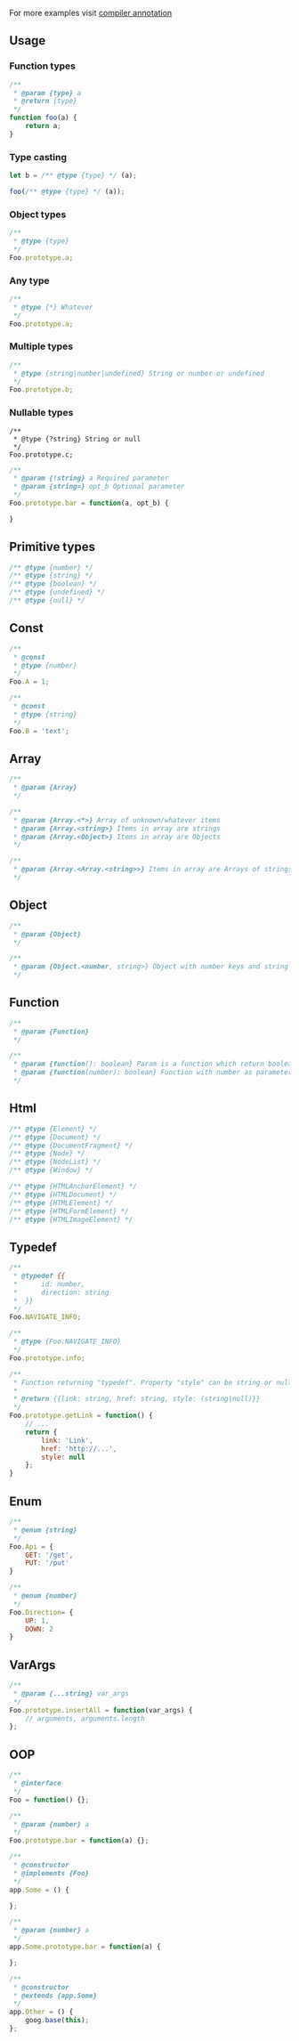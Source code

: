 For more examples visit [compiler annotation](https://developers.google.com/closure/compiler/docs/js-for-compiler)

## Usage

### Function types
```js
/**
 * @param {type} a
 * @return {type}
 */
function foo(a) {
	return a;
}
```

### Type casting
```js
let b = /** @type {type} */ (a);
```

```js
foo(/** @type {type} */ (a));
```

### Object types

```js
/**
 * @type {type}
 */
Foo.prototype.a;
```
### Any type

```js
/**
 * @type {*} Whatever
 */
Foo.prototype.a;
```

### Multiple types
```js
/**
 * @type {string|number|undefined} String or number or undefined
 */
Foo.prototype.b;
```

### Nullable types
```
/**
 * @type {?string} String or null
 */
Foo.prototype.c;
```

```js
/**
 * @param {!string} a Required parameter
 * @param {string=} opt_b Optional parameter
 */
Foo.prototype.bar = function(a, opt_b) {

}
```

## Primitive types
```js
/** @type {number} */
/** @type {string} */
/** @type {boolean} */
/** @type {undefined} */
/** @type {null} */
```

## Const
```js
/**
 * @const
 * @type {number}
 */
Foo.A = 1;

/**
 * @const
 * @type {string}
 */
Foo.B = 'text';
```

## Array
```js
/**
 * @param {Array}
 */

/**
 * @param {Array.<*>} Array of unknown/whatever items
 * @param {Array.<string>} Items in array are strings
 * @param {Array.<Object>} Items in array are Objects
 */

/**
 * @param {Array.<Array.<string>>} Items in array are Arrays of strings
 */
```

## Object
```js
/**
 * @param {Object}
 */

/**
 * @param {Object.<number, string>} Object with number keys and string values
 */
```

## Function
```js
/**
 * @param {Function}
 */

/**
 * @param {function(): boolean} Param is a function which return boolean
 * @param {function(number): boolean} Function with number as parameter and return boolean
 */
```

## Html
```js
/** @type {Element} */
/** @type {Document} */
/** @type {DocumentFragment} */
/** @type {Node} */
/** @type {NodeList} */
/** @type {Window} */

/** @type {HTMLAnchorElement} */
/** @type {HTMLDocument} */
/** @type {HTMLElement} */
/** @type {HTMLFormElement} */
/** @type {HTMLImageElement} */
```

## Typedef
```js
/**
 * @typedef {{
 *      id: number,
 *      direction: string
 *  }}
 */
Foo.NAVIGATE_INFO;

/**
 * @type {Foo.NAVIGATE_INFO}
 */
Foo.prototype.info;
```

```js
/**
 * Function returning "typedef". Property "style" can be string or null.
 *
 * @return {{link: string, href: string, style: (string|null)}}
 */
Foo.prototype.getLink = function() {
	// ...
	return {
		link: 'Link',
		href: 'http://...',
		style: null
	};
}
```

## Enum
```js
/**
 * @enum {string}
 */
Foo.Api = {
	GET: '/get',
	PUT: '/put'
}

/**
 * @enum {number}
 */
Foo.Direction= {
	UP: 1,
	DOWN: 2
}
```

## VarArgs
```js
/**
 * @param {...string} var_args
 */
Foo.prototype.insertAll = function(var_args) {
	// arguments, arguments.length
};
```

## OOP
```js
/**
 * @interface
 */
Foo = function() {};

/**
 * @param {number} a
 */
Foo.prototype.bar = function(a) {};
```

```js
/**
 * @constructor
 * @implements {Foo}
 */
app.Some = () {

};

/**
 * @param {number} a
 */
app.Some.prototype.bar = function(a) {

};

```

```js
/**
 * @constructor
 * @extends {app.Some}
 */
app.Other = () {
	goog.base(this);
};
```

